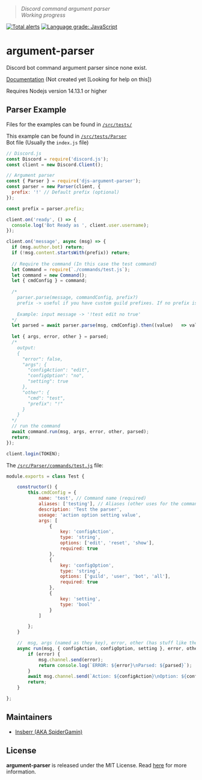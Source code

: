 > *Discord command argument parser*  
> *Working progress*

[![Total alerts](https://img.shields.io/lgtm/alerts/g/djs-tools/argument-parser.svg?logo=lgtm&logoWidth=18)](https://lgtm.com/projects/g/djs-tools/argument-parser/alerts/)
[![Language grade: JavaScript](https://img.shields.io/lgtm/grade/javascript/g/djs-tools/argument-parser.svg?logo=lgtm&logoWidth=18)](https://lgtm.com/projects/g/djs-tools/argument-parser/context:javascript)

# argument-parser
Discord bot command argument parser since none exist.  

[Documentation]() (Not created yet [Looking for help on this])

Requires Nodejs version 14.13.1 or higher


## Parser Example
Files for the examples can be found in [`/src/tests/`](/src/tests/)

This example can be found in [`/src/tests/Parser`](/src/tests/Parser/)  
Bot file (Usually the `index.js` file)  
```js
// Discord.js
const Discord = require('discord.js');
const client = new Discord.Client();

// Argument parser
const { Parser } = require('djs-argument-parser');
const parser = new Parser(client, {
  prefix: '!' // Default prefix (optional)
});

const prefix = parser.prefix;

client.on('ready', () => {
  console.log('Bot Ready as ', client.user.username);
});

client.on('message', async (msg) => {
  if (msg.author.bot) return;
  if (!msg.content.startsWith(prefix)) return;
  
  // Require the command (In this case the test command)
  let Command = require(`./commands/test.js`);
  let command = new Command();
  let { cmdConfig } = command;
  
  /*
    parser.parse(message, commandConfig, prefix?)
	prefix -> useful if you have custom guild prefixes. If no prefix is defined, the default prefix (above) will be used.
  
  	Example: input message -> '!test edit no true'
  */
  let parsed = await parser.parse(msg, cmdConfig).then((value)   => value);
  
  let { args, error, other } = parsed;
  /*
  	output: 
  	{
  	  "error": false,
  	  "args": {
  		"configAction": "edit",
  		"configOption": "no",
  		"setting": true
  	  },
  	  "other": {
  		"cmd": "test",
  		"prefix": "!"
  	  }
  	}
  */
  // run the command
  await command.run(msg, args, error, other, parsed);
  return;
});

client.login(TOKEN);

```

The [`/src/Parser/commands/test.js`](/src/tests/Parser/commands/test.js) file:  
```js
module.exports = class Test {

	constructor() {
		this.cmdConfig = {
			name: 'test', // Command name (required)
			aliases: ['testing'], // Aliases (other uses for the command) (optional)
			description: 'Test the parser',
			useage: 'action option setting value',
			args: [
				{
					key: 'configAction',
					type: 'string',
					options: ['edit', 'reset', 'show'],
					required: true
				},
				{
					key: 'configOption',
					type: 'string',
					options: ['guild', 'user', 'bot', 'all'],
					required: true
				},
				{
					key: 'setting',
					type: 'bool'
				}
			]

		};
	}

	//  msg, args (named as they key), error, other (has stuff like the prefix used, command and more), parsed (parsed full contents)
	async run(msg, { configAction, configOption, setting }, error, other, parsed) {
		if (error) {
			msg.channel.send(error);
			return console.log(`ERROR: ${error}\nParsed: ${parsed}`);
		}
		await msg.channel.send(`Action: ${configAction}\nOption: ${configOption}\nSetting: ${setting}\nOther: ${JSON.stringify(other)}`);
		return;
	}

};
```

## Maintainers
- [Insberr (AKA SpiderGamin)](https://github.com/Insberr/)


## License
**argument-parser** is released under the MIT License. Read [here](/LICENSE) for more information.

